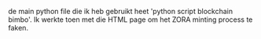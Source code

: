 de main python file die ik heb gebruikt heet 'python script blockchain bimbo'. Ik werkte toen met die HTML page om het ZORA minting process te faken.
